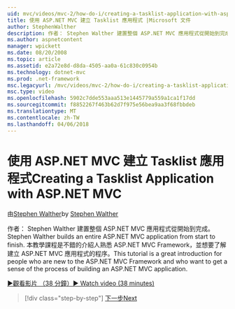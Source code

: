 ```yaml
---
uid: mvc/videos/mvc-2/how-do-i/creating-a-tasklist-application-with-aspnet-mvc
title: 使用 ASP.NET MVC 建立 Tasklist 應用程式 |Microsoft 文件
author: StephenWalther
description: 作者： Stephen Walther 建置整個 ASP.NET MVC 應用程式從開始到完成。 本教學課程是絕佳的簡介供不熟悉 ASP.NET MV 的人員...
ms.author: aspnetcontent
manager: wpickett
ms.date: 08/20/2008
ms.topic: article
ms.assetid: e2a72e8d-d8da-4505-aa0a-61c830c0954b
ms.technology: dotnet-mvc
ms.prod: .net-framework
msc.legacyurl: /mvc/videos/mvc-2/how-do-i/creating-a-tasklist-application-with-aspnet-mvc
msc.type: video
ms.openlocfilehash: 5902c7dde553aaa513e1445779a559a1ca1f17dd
ms.sourcegitcommit: f8852267f463b62d7f975e56bea9aa3f68fbbdeb
ms.translationtype: MT
ms.contentlocale: zh-TW
ms.lasthandoff: 04/06/2018
---
```

<a name="creating-a-tasklist-application-with-aspnet-mvc"></a><span data-ttu-id="ebc6c-104">使用 ASP.NET MVC 建立 Tasklist 應用程式</span><span class="sxs-lookup"><span data-stu-id="ebc6c-104">Creating a Tasklist Application with ASP.NET MVC</span></span>
====================
<span data-ttu-id="ebc6c-105">由[Stephen Walther](https://github.com/StephenWalther)</span><span class="sxs-lookup"><span data-stu-id="ebc6c-105">by [Stephen Walther](https://github.com/StephenWalther)</span></span>

<span data-ttu-id="ebc6c-106">作者： Stephen Walther 建置整個 ASP.NET MVC 應用程式從開始到完成。</span><span class="sxs-lookup"><span data-stu-id="ebc6c-106">Stephen Walther builds an entire ASP.NET MVC application from start to finish.</span></span> <span data-ttu-id="ebc6c-107">本教學課程是不錯的介紹人熟悉 ASP.NET MVC Framework，並想要了解建立 ASP.NET MVC 應用程式的程序。</span><span class="sxs-lookup"><span data-stu-id="ebc6c-107">This tutorial is a great introduction for people who are new to the ASP.NET MVC Framework and who want to get a sense of the process of building an ASP.NET MVC application.</span></span>

[<span data-ttu-id="ebc6c-108">&#9654;觀看影片 （38 分鐘）</span><span class="sxs-lookup"><span data-stu-id="ebc6c-108">&#9654; Watch video (38 minutes)</span></span>](https://channel9.msdn.com/Blogs/ASP-NET-Site-Videos/creating-a-tasklist-application-with-aspnet-mvc)

> [!div class="step-by-step"]
> [<span data-ttu-id="ebc6c-109">下一步</span><span class="sxs-lookup"><span data-stu-id="ebc6c-109">Next</span></span>](creating-a-movie-database-application-in-15-minutes-with-aspnet-mvc.md)
